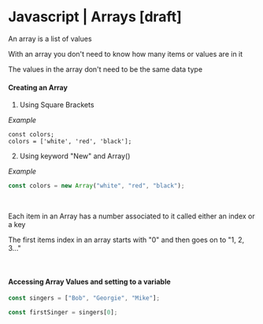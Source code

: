 # Javascript | Arrays [draft]

An array is a list of values

With an array you don't need to know how many items or values are in it

The values in the array don't need to be the same data type

#### Creating an Array

1. Using Square Brackets

_Example_

```
const colors;
colors = ['white', 'red', 'black'];
```

2. Using keyword "New" and Array()

_Example_

```javascript
const colors = new Array("white", "red", "black");
```

<br>

Each item in an Array has a number associated to it called either an index or a key

The first items index in an array starts with "0" and then goes on to "1, 2, 3..."

<br>

#### Accessing Array Values and setting to a variable

```javascript
const singers = ["Bob", "Georgie", "Mike"];

const firstSinger = singers[0];
```

<br><br>
